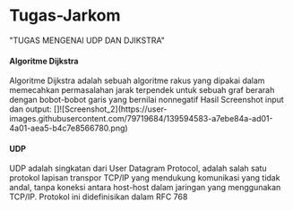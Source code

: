 # Tugas-Jarkom

"TUGAS MENGENAI UDP DAN DJIKSTRA"

<h4>Algoritme Dijkstra</h4> 
Algoritme Dijkstra adalah sebuah algoritme rakus yang dipakai dalam memecahkan permasalahan jarak terpendek untuk sebuah graf berarah dengan bobot-bobot garis yang bernilai nonnegatif
Hasil Screenshot input dan output:
[]![Screenshot_2](https://user-images.githubusercontent.com/79719684/139594583-a7ebe84a-ad01-4a01-aea5-b4c7e8566780.png)

<h4>UDP</h4> 
UDP adalah singkatan dari User Datagram Protocol, adalah salah satu protokol lapisan transpor TCP/IP yang mendukung komunikasi yang tidak andal, tanpa koneksi antara host-host dalam jaringan yang menggunakan TCP/IP. Protokol ini didefinisikan dalam RFC 768

